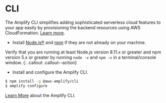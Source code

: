 ---
---

# CLI

The Amplify CLI simplifies adding sophisticated serverless cloud features to your app easily by provisioning the backend resources using AWS CloudFormation. <a href="https://aws.amazon.com/blogs/mobile/announcing-the-aws-amplify-cli-toolchain/" target="_blank">Learn more</a>.

* Install [Node.js®](https://nodejs.org/en/download/) and [npm](https://www.npmjs.com/get-npm) if they are not already on your machine.

Verify that you are running at least Node.js version 8.11.x or greater and npm version 5.x or greater by running `node -v` and `npm -v` in a terminal/console window.
{: .callout .callout--action}

* Install and configure the Amplify CLI.

```bash
$ npm install -g @aws-amplify/cli
$ amplify configure
```

<a href="https://github.com/aws-amplify/amplify-cli" target="_blank">Learn More</a> about the Amplify CLI.
